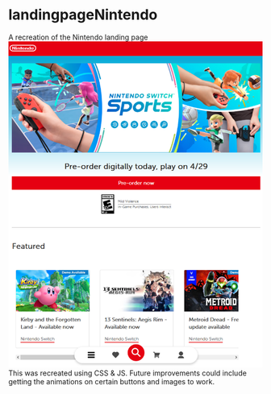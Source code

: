 # landingpageNintendo
A recreation of the Nintendo landing page
![](preview.PNG)
 This was recreated using CSS & JS.
Future improvements could include getting the animations on certain buttons and images to work.
